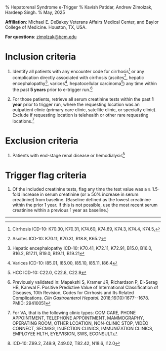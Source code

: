 % Hepatorenal Syndrome e-Trigger
% Kavish Patidar, Andrew Zimolzak, Hardeep Singh.
% May, 2025

**Affiliation**: Michael E. DeBakey Veterans Affairs Medical Center, and
Baylor College of Medicine. Houston, TX, USA.

**For questions**: <zimolzak@bcm.edu>


# Inclusion criteria

1. Identify all patients with any encounter code for cirrhosis[^cirrhosis] or any complication directly associated with cirrhosis (ascites[^ascites], hepatic encephalopathy[^he], varices[^varices], hepatocellular carcinoma[^hcc]) any time within the past **5 years** prior to e-trigger run.[^valid]

2. For those patients, retrieve all serum creatinine tests within the past **1 year** prior to trigger run, where the
requesting location was an outpatient clinic (primary care clinic,
satellite clinic, or specialty clinic). Exclude if requesting location is telehealth or other rare requesting locations.[^clinic]


# Exclusion criteria

1. Patients with end-stage renal disease or hemodialysis[^esrd]


# Trigger flag criteria

1. Of the included creatinine tests, flag any time the test value was a $\ge$ 1.5-fold
increase in serum creatinine (or $\ge$ 50% increase in serum
creatinine) from baseline. (Baseline defined as the lowest creatinine
within the prior 1 year. If this is not possible, use the most recent
serum creatinine within a previous 1 year as baseline.)


----

[^esrd]: ICD-10: Z99.2, Z49.9, Z49.02, T82.42, N18.6, I12.0

[^clinic]: For VA, that is the following clinic types: COM CARE, PHONE
APPOINTMENT, TELEPHONE APPOINTMENT, MAMMOGRAPHY, OPERATING ROOM, OTHER
LCOATION, NON-CLINIC STOP, VIDEO CONNECT, SECMSG, INJECTION CLINICS,
IMMUNIZATION CLINICS, EMPLOYEE HLTH, EYE/VISION, SWS, ECONSULT

[^cirrhosis]: Cirrhosis ICD-10: K70.30, K70.31, K74.60, K74.69, K74.3, K74.4,
K74.5,

[^varices]: Varices ICD-10: I85.01, I85.00, I85.10, I85.11, I86.4

[^ascites]: Ascites ICD-10: K70.11, K70.31, R18.8, K65.2

[^he]: Hepatic encephalopathy ICD-10: K70.41, K72.11, K72.91, B15.0, B16.0, B16.2, B17.11, B19.0, B19.11, B19.21

[^hcc]: HCC ICD-10: C22.0, C22.8, C22.9

[^valid]: Previously validated in: Mapakshi S, Kramer JR, Richardson P, El-Serag HB, Kanwal F. Positive Predictive Value of International Classification of Diseases, 10th Revision, Codes for Cirrhosis and Its Related Complications. *Clin Gastroenterol Hepatol.* 2018;16(10):1677--1678. PMID: 29410051
